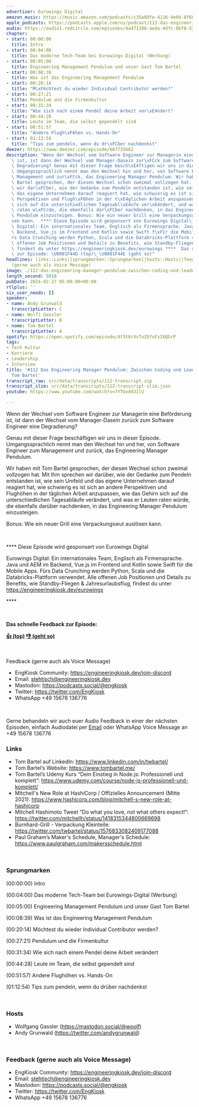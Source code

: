 ```yaml
---
advertiser: Eurowings Digital
amazon_music: https://music.amazon.com/podcasts/c35a09fe-4116-4e04-8f68-77d61b112e46/episodes/9614d16a-41b9-461b-a234-63e5da854f9a/engineering-kiosk-112-das-engineering-manager-pendulum-zwischen-coding-und-leadership-mit-tom-bartel
apple_podcasts: https://podcasts.apple.com/us/podcast/112-das-engineering-manager-pendulum-zwischen-coding/id1603082924?i=1000647181431&uo=4
audio: https://audio1.redcircle.com/episodes/4a471106-aeda-4dfc-8bf8-5386d2a68f96/stream.mp3
chapter:
- start: 00:00:00
  title: Intro
- start: 00:04:00
  title: Das moderne Tech-Team bei Eurowings-Digital (Werbung)
- start: 00:05:00
  title: Engineering Management Pendulum und unser Gast Tom Bartel
- start: 00:08:39
  title: Was ist das Engineering Management Pendulum
- start: 00:20:14
  title: "M\xF6chtest du wieder Individual Contributor werden?"
- start: 00:27:21
  title: Pendulum und die Firmenkultur
- start: 00:31:34
  title: "Wie sich nach einem Pendel deine Arbeit ver\xE4ndert"
- start: 00:44:28
  title: Leute im Team, die selbst gependelt sind
- start: 00:51:57
  title: "Andere Flugh\xF6hen vs. Hands-On"
- start: 01:12:54
  title: "Tips zum pendeln, wenn du dr\xFCber nachdenkst"
deezer: https://www.deezer.com/episode/607735662
description: "Wenn der Wechsel vom Software Engineer zur Managerin eine Bef\xF6rderung\
  \ ist, ist dann der Wechsel vom Manager-Dasein zur\xFCck zum Software Engineer eine\
  \ Degradierung? Genau mit dieser Frage besch\xE4ftigen wir uns in dieser Episode.\
  \ Umgangssprachlich nennt man den Wechsel hin und her, von Software Engineer zum\
  \ Management und zur\xFCck, das Engineering Manager Pendulum. Wir haben mit Tom\
  \ Bartel gesprochen, der diesen Wechsel schon zweimal vollzogen hat. Mit Ihm sprechen\
  \ wir dar\xFCber, wie der Gedanke zum Pendeln entstanden ist, wie sein Umfeld und\
  \ das eigene Unternehmen darauf reagiert hat, wie schwierig es ist sich an andere\
  \ Perspektiven und Flugh\xF6hen in der t\xE4glichen Arbeit anzupassen, wie das Gehirn\
  \ sich auf die unterschiedlichen Tagesabl\xE4ufe ver\xE4ndert, und was er Leuten\
  \ raten w\xFCrde, die ebenfalls dar\xFCber nachdenken, in das Engineering Manager\
  \ Pendulum einzusteigen. Bonus: Wie ein neuer Grill eine Verpackungswut ausl\xF6\
  sen kann.  **** Diese Episode wird gesponsert von Eurowings Digital\_ Eurowings\
  \ Digital: Ein internationales Team, Englisch als Firmensprache. Java und AEM im\
  \ Backend, Vue.js im Frontend und Kotlin sowie Swift f\xFCr die Mobile Apps. F\xFC\
  rs Data Crunching werden Python, Scala und die Databricks-Plattform verwendet. Alle\
  \ offenen Job Positionen und Details zu Benefits, wie Standby-Fliegen & Jahresurlaubsflug,\
  \ findest du unter https://engineeringkiosk.dev/eurowings ****  Das schnelle Feedback\
  \ zur Episode: \U0001F44D (top)\_\U0001F44E (geht so)"
headlines: links::Links||sprungmarken::Sprungmarken||hosts::Hosts||feedback-gerne-auch-als-voice-message::Feedback
  (gerne auch als Voice Message)
image: ./112-das-engineering-manager-pendulum-zwischen-coding-und-leadership-mit-tom-bartel.jpg
length_second: 5018
pubDate: 2024-02-27 05:00:00+00:00
rtlplus: ''
six_user_needs: []
speaker:
- name: Andy Grunwald
  transcriptLetter: C
- name: Wolfi Gassler
  transcriptLetter: B
- name: Tom Bartel
  transcriptLetter: A
spotify: https://open.spotify.com/episode/4f3t8rVvTuZEfoFzIbQGrP
tags:
- Tech Kultur
- Karriere
- Leadership
- Interview
title: '#112 Das Engineering Manager Pendulum: Zwischen Coding und Leadership mit
  Tom Bartel'
transcript_raw: src/data/transcripts/112-transcript.zip
transcript_slim: src/data/transcripts/112-transcript-slim.json
youtube: https://www.youtube.com/watch?v=7YTbx4931lU

---
```

<p>Wenn der Wechsel vom Software Engineer zur Managerin eine Beförderung ist, ist dann der Wechsel vom Manager-Dasein zurück zum Software Engineer eine Degradierung?</p><p>Genau mit dieser Frage beschäftigen wir uns in dieser Episode. Umgangssprachlich nennt man den Wechsel hin und her, von Software Engineer zum Management und zurück, das Engineering Manager Pendulum.</p><p>Wir haben mit Tom Bartel gesprochen, der diesen Wechsel schon zweimal vollzogen hat. Mit Ihm sprechen wir darüber, wie der Gedanke zum Pendeln entstanden ist, wie sein Umfeld und das eigene Unternehmen darauf reagiert hat, wie schwierig es ist sich an andere Perspektiven und Flughöhen in der täglichen Arbeit anzupassen, wie das Gehirn sich auf die unterschiedlichen Tagesabläufe verändert, und was er Leuten raten würde, die ebenfalls darüber nachdenken, in das Engineering Manager Pendulum einzusteigen.</p><p>Bonus: Wie ein neuer Grill eine Verpackungswut auslösen kann.</p><p><br></p><p>**** Diese Episode wird gesponsert von Eurowings Digital </p><p>Eurowings Digital: Ein internationales Team, Englisch als Firmensprache. Java und AEM im Backend, Vue.js im Frontend und Kotlin sowie Swift für die Mobile Apps. Fürs Data Crunching werden Python, Scala und die Databricks-Plattform verwendet. Alle offenen Job Positionen und Details zu Benefits, wie Standby-Fliegen &amp; Jahresurlaubsflug, findest du unter <a href="https://engineeringkiosk.dev/eurowings">https://engineeringkiosk.dev/eurowings</a></p><p>****</p><p><br></p><p><strong>Das schnelle Feedback zur Episode:</strong></p><p><a href="https://api.openpodcast.dev/feedback/112/upvote" rel="nofollow"><strong>👍 (top)</strong></a><strong> </strong><a href="https://api.openpodcast.dev/feedback/112/downvote" rel="nofollow"><strong>👎 (geht so)</strong></a></p><p><br></p><p>Feedback (gerne auch als Voice Message)</p><ul><li>EngKiosk Community: <a href="https://engineeringkiosk.dev/join-discord">https://engineeringkiosk.dev/join-discord</a> </li><li>Email: <a href="mailto:stehtisch@engineeringkiosk.dev" rel="nofollow">stehtisch@engineeringkiosk.dev</a></li><li>Mastodon: <a href="https://podcasts.social/@engkiosk" rel="nofollow">https://podcasts.social/@engkiosk</a></li><li>Twitter: <a href="https://twitter.com/EngKiosk" rel="nofollow">https://twitter.com/EngKiosk</a></li><li>WhatsApp +49 15678 136776</li></ul><p><br></p><p>Gerne behandeln wir auch euer Audio Feedback in einer der nächsten Episoden, einfach Audiodatei per <a href="https://engineeringkiosk.dev/kontakt/">Email</a> oder WhatsApp Voice Message an +49 15678 136776</p><h3 id="links">Links</h3><ul><li>Tom Bartel auf LinkedIn: <a href="https://www.linkedin.com/in/twbartel/" rel="nofollow">https://www.linkedin.com/in/twbartel/</a></li><li>Tom Bartel’s Website: <a href="https://www.tombartel.me/" rel="nofollow">https://www.tombartel.me/</a></li><li>Tom Bartel’s Udemy Kurs “Dein Einstieg in Node.js: Professionell und komplett”: <a href="https://www.udemy.com/course/node-js-professionell-und-komplett/" rel="nofollow">https://www.udemy.com/course/node-js-professionell-und-komplett/</a></li><li>Mitchell&#39;s New Role at HashiCorp / Offizielles Announcement (Mitte 2021): <a href="https://www.hashicorp.com/blog/mitchell-s-new-role-at-hashicorp" rel="nofollow">https://www.hashicorp.com/blog/mitchell-s-new-role-at-hashicorp</a></li><li>Mitchell Hashimoto Tweet “Do what you love, not what others expect!”: <a href="https://twitter.com/mitchellh/status/1418315344800669698" rel="nofollow">https://twitter.com/mitchellh/status/1418315344800669698</a></li><li>Burnhard-Grill - Verpackung Kleinteile: <a href="https://twitter.com/twbartel/status/1576833082409177088" rel="nofollow">https://twitter.com/twbartel/status/1576833082409177088</a></li><li>Paul Graham’s Maker&#39;s Schedule, Manager&#39;s Schedule: <a href="https://www.paulgraham.com/makersschedule.html" rel="nofollow">https://www.paulgraham.com/makersschedule.html</a></li></ul><p><br></p><h3 id="sprungmarken">Sprungmarken</h3><p>(00:00:00) Intro</p><p>(00:04:00) Das moderne Tech-Team bei Eurowings-Digital (Werbung)</p><p>(00:05:00) Engineering Management Pendulum und unser Gast Tom Bartel</p><p>(00:08:39) Was ist das Engineering Management Pendulum</p><p>(00:20:14) Möchtest du wieder Individual Contributor werden?</p><p>(00:27:21) Pendulum und die Firmenkultur</p><p>(00:31:34) Wie sich nach einem Pendel deine Arbeit verändert</p><p>(00:44:28) Leute im Team, die selbst gependelt sind</p><p>(00:51:57) Andere Flughöhen vs. Hands-On</p><p>(01:12:54) Tips zum pendeln, wenn du drüber nachdenkst</p><p><br></p><h3 id="hosts">Hosts</h3><ul><li>Wolfgang Gassler (<a href="https://mastodon.social/@woolf" rel="nofollow">https://mastodon.social/@woolf</a>)</li><li>Andy Grunwald (<a href="https://twitter.com/andygrunwald" rel="nofollow">https://twitter.com/andygrunwald</a>)</li></ul><p><br></p><h3 id="feedback-gerne-auch-als-voice-message">Feedback (gerne auch als Voice Message)</h3><ul><li>EngKiosk Community: <a href="https://engineeringkiosk.dev/join-discord">https://engineeringkiosk.dev/join-discord</a> </li><li>Email: <a href="mailto:stehtisch@engineeringkiosk.dev" rel="nofollow">stehtisch@engineeringkiosk.dev</a></li><li>Mastodon: <a href="https://podcasts.social/@engkiosk" rel="nofollow">https://podcasts.social/@engkiosk</a></li><li>Twitter: <a href="https://twitter.com/EngKiosk" rel="nofollow">https://twitter.com/EngKiosk</a></li><li>WhatsApp +49 15678 136776</li></ul>